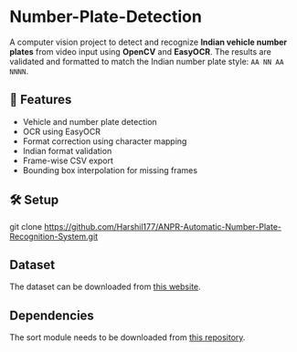 # Number-Plate-Detection

A computer vision project to detect and recognize **Indian vehicle number plates** from video input using **OpenCV** and **EasyOCR**. The results are validated and formatted to match the Indian number plate style: `AA NN AA NNNN`.

## 🚀 Features

- Vehicle and number plate detection
- OCR using EasyOCR
- Format correction using character mapping
- Indian format validation
- Frame-wise CSV export
- Bounding box interpolation for missing frames

## 🛠️ Setup
git clone https://github.com/Harshil177/ANPR-Automatic-Number-Plate-Recognition-System.git

## Dataset
The dataset can be downloaded from [this website](https://universe.roboflow.com/general-wchqu/licenceplatedetector/dataset/1).

## Dependencies
The sort module needs to be downloaded from [this repository](https://github.com/abewley/sort).

